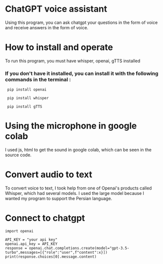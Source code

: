 # ChatGPT voice assistant
Using this program, you can ask chatgpt your questions in the form of voice and receive answers in the form of voice.
# How to install and operate 
To run this program, you must have whisper, openai, gTTS installed
### If you don't have it installed, you can install it with the following commands in the terminal :
``` 
 pip install openai
```
```
 pip install whisper
```
```
 pip install gTTS
```

# Using the microphone in google colab
I used js, html to get the sound in google colab, which can be seen in the source code.

# Convert audio to text
To convert voice to text, I took help from one of Openai's products called Whisper, which had several models. I used the large model because I wanted my program to support the Persian language.

# Connect to chatgpt
```
import openai

API_KEY = "your api key"
openai.api_key = API_KEY
response = openai.chat.completions.create(model="gpt-3.5-turbo",messages=[{"role":"user",f"content":x}])
print(response.choices[0].message.content)
 ```
